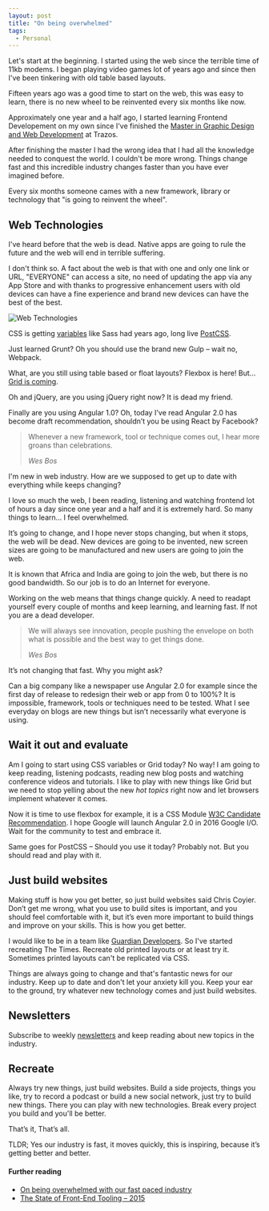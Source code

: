 ```yaml
---
layout: post
title: "On being overwhelmed"
tags:
  - Personal
---
```


Let's start at the beginning. I started using the web since the terrible time of 11kb modems. I began playing video games lot of years ago and since then I've been tinkering with old table based layouts.

Fifteen years ago was a good time to start on the web, this was easy to learn, there is no new wheel to be reinvented every six months like now.

Approximately one year and a half ago, I started learning Frontend Developement on my own since I've finished the [Master in Graphic Design and Web Development](/2016/02/28/my-interest-in-web-development/) at Trazos.

After finishing the master I had the wrong idea that I had all the knowledge needed to conquest the world. I couldn't be more wrong. Things change fast and this incredible industry changes faster than you have ever imagined before.

Every six months someone cames with a new framework, library or technology that "is going to reinvent the wheel".

## Web Technologies

I've heard before that the web is dead. Native apps are going to rule the future and the web will end in terrible suffering.

I don't think so. A fact about the web is that with one and only one link or URL, "EVERYONE" can access a site, no need of updating the app via any App Store and with thanks to progressive enhancement users with old devices can have a fine experience and brand new devices can have the best of the best.

<img src="/assets/images/post-frontend-overwhelmed.png" alt="Web Technologies">

CSS is getting <a href="http://philipwalton.com/articles/why-im-excited-about-native-css-variables/" target="_blank">variables</a> like Sass had years ago, long live <a href="http://postcss.org/" target="_blank">PostCSS</a>.

Just learned Grunt? Oh you should use the brand new Gulp – wait no, Webpack.

What, are you still using table based or float layouts? Flexbox is here! But... <a href="http://caniuse.com/#search=grid" target="_blank">Grid is coming</a>.

Oh and jQuery, are you using jQuery right now? It is dead my friend.

Finally are you using Angular 1.0? Oh, today I've read Angular 2.0 has become draft recommendation, shouldn’t you be using React by Facebook?

<blockquote class="">
    <p>Whenever a new framework, tool or technique comes out, I hear more groans than celebrations.</p>
    <cite>Wes Bos</cite>
</blockquote>

I'm new in web industry. How are we supposed to get up to date with everything while keeps changing?

I love so much the web, I been reading, listening and watching frontend lot of hours a day since one year and a half and it is extremely hard. So many things to learn... I feel overwhelmed.

It’s going to change, and I hope never stops changing, but when it stops, the web will be dead. New devices are going to be invented, new screen sizes are going to be manufactured and new users are going to join the web.

It is known that Africa and India are going to join the web, but there is no good bandwidth. So our job is to do an Internet for everyone.

Working on the web means that things change quickly. A need to readapt yourself every couple of months and keep learning, and learning fast. If not you are a dead developer.

<blockquote class="">
    <p>We will always see innovation, people pushing the envelope on both what is possible and the best way to get things done.</p>
    <cite>Wes Bos</cite>
</blockquote>

It’s not changing that fast. Why you might ask?

Can a big company like a newspaper use Angular 2.0 for example since the first day of release to redesign their web or app from 0 to 100%? It is impossible, framework, tools or techniques need to be tested. What I see everyday on blogs are new things but isn’t necessarily what everyone is using.

## Wait it out and evaluate

Am I going to start using CSS variables or Grid today? No way! I am going to keep reading, listening podcasts, reading new blog posts and watching conference videos and tutorials. I like to play with new things like Grid but we need to stop yelling about the new _hot topics_ right now and let browsers implement whatever it comes.

Now it is time to use flexbox for example, it is a CSS Module <a href="https://www.w3.org/TR/css-flexbox-1/" target="_blank">W3C Candidate Recommendation</a>. I hope Google will launch Angular 2.0 in 2016 Google I/O. Wait for the community to test and embrace it.

Same goes for PostCSS – Should you use it today? Probably not. But you should read and play with it.

## Just build websites

Making stuff is how you get better, so just build websites said Chris Coyier. Don’t get me wrong, what you use to build sites is important, and you should feel comfortable with it, but it’s even more important to build things and improve on your skills. This is how you get better.

I would like to be in a team like <a href="https://twitter.com/gdndevelopers" target="_blank">Guardian Developers</a>. So I've started recreating The Times. Recreate old printed layouts or at least try it. Sometimes printed layouts can't be replicated via CSS.

Things are always going to change and that's fantastic news for our industry. Keep up to date and don't let your anxiety kill you. Keep your ear to the ground, try whatever new technology comes and just build websites.

## Newsletters

Subscribe to weekly [newsletters](/resources/#newsletters) and keep reading about new topics in the industry.

## Recreate

Always try new things, just build websites. Build a side projects, things you like, try to record a podcast or build a new social network, just try to build new things. There you can play with new technologies. Break every project you build and you'll be better.

That’s it, That’s all.

TLDR; Yes our industry is fast, it moves quickly, this is inspiring, because it’s getting better and better.

<div>
    <h4>Further reading</h4>
    <ul>
        <li><a href="http://wesbos.com/overwhelmed-with-web-development/" target="_blank">On being overwhelmed with our fast paced industry</a></li>
        <li><a href="http://ashleynolan.co.uk/blog/frontend-tooling-survey-2015-results" target="_blank">The State of Front-End Tooling – 2015</a></li>
    </ul>
</div>
